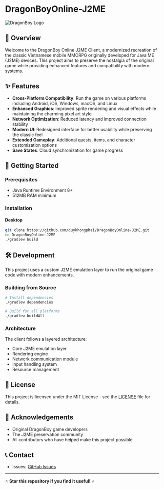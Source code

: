 # DragonBoyOnline-J2ME

![DragonBoy Logo](https://images.spiderum.com/sp-images/f9aabbc0449311ec885eab61bad4d8bd.png)

## 📱 Overview

Welcome to the DragonBoy Online J2ME Client, a modernized recreation of the classic Vietnamese mobile MMORPG originally developed for Java ME (J2ME) devices. This project aims to preserve the nostalgia of the original game while providing enhanced features and compatibility with modern systems.

## ✨ Features

- **Cross-Platform Compatibility**: Run the game on various platforms including Android, iOS, Windows, macOS, and Linux
- **Enhanced Graphics**: Improved sprite rendering and visual effects while maintaining the charming pixel art style
- **Network Optimization**: Reduced latency and improved connection stability
- **Modern UI**: Redesigned interface for better usability while preserving the classic feel
- **Extended Gameplay**: Additional quests, items, and character customization options
- **Save States**: Cloud synchronization for game progress

## 🚀 Getting Started

### Prerequisites

- Java Runtime Environment 8+
- 512MB RAM minimum

### Installation

#### Desktop
```bash
git clone https://github.com/duykhongphai/DragonBoyOnline-J2ME.git
cd DragonBoyOnline-J2ME
./gradlew build
```
## 🛠️ Development

This project uses a custom J2ME emulation layer to run the original game code with modern enhancements.

### Building from Source

```bash
# Install dependencies
./gradlew dependencies

# Build for all platforms
./gradlew buildAll
```

### Architecture

The client follows a layered architecture:
- Core J2ME emulation layer
- Rendering engine
- Network communication module
- Input handling system
- Resource management

## 📝 License

This project is licensed under the MIT License - see the [LICENSE](LICENSE) file for details.

## 🙏 Acknowledgements

- Original DragonBoy game developers
- The J2ME preservation community
- All contributors who have helped make this project possible

## 📞 Contact

- Issues: [GitHub Issues](https://github.com/duykhongphai/DragonBoyOnline-J2ME/issues)

---

⭐ **Star this repository if you find it useful!** ⭐
